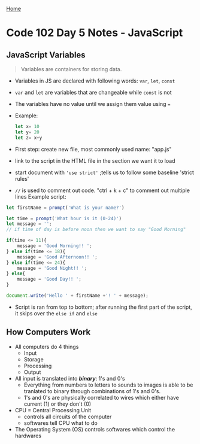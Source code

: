 [Home](https://ezgi-c.github.io/reading-notes/)

# Code 102 Day 5 Notes - JavaScript

## JavaScript Variables

>Variables are containers for storing data.

- Variables in JS are declared with following words:
  `var`,
  `let`,
  `const`
- `var` and `let` are variables that are changeable while `const` is not
- The variables have no value until we assign them value using `=`
- Example:

  ``` js
  let x= 10
  let y= 20
  let z= x+y
  ```

- First step: create new file, most commonly used name: "app.js"
- link to the script in the HTML file in the section we want it to load
- start document with  `'use strict'` ;tells us to follow some baseline 'strict rules'
- `//` is used to comment out code. "ctrl + k + c" to comment out multiple lines
Example script:

``` js
let firstName = prompt('What is your name?')

let time = prompt('What hour is it (0-24)')
let message = '';
// if time of day is before noon then we want to say "Good Morning"

if(time <= 11){
    message = 'Good Morning!! ';
} else if(time <= 18){
    message = 'Good Afternoon!! ';
} else if(time <= 24){
    message = 'Good Night!! ';
} else{
    message = 'Good Day!! ';
}

document.write('Hello ' + firstName +'! ' + message);
```

- Script is ran from top to bottom; after running the first part of the script, it skips over the `else if` and `else`

## How Computers Work

- All computers do 4 things
  - Input
  - Storage
  - Processing
  - Output
- All input is translated into ***binary***: 1's and 0's
  - Everything from numbers to letters to sounds to images is able to be tranlated to binary through combinations of 1's and 0's.
  - 1's and 0's are physically correlated to wires which either have current (1) or they don't (0)
- CPU = Central Processing Unit
  - controls all circuits of the computer
  - softwares tell CPU what to do
- The Operating System (OS) controls softwares which control the hardwares

